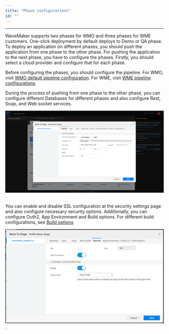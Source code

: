 ```yaml
---
title: "Phase configurations"
id: ""
---
```

---

WaveMaker supports two phases for WMO and three phases for WME customers. One-click deployment by default deploys to Demo or QA phase. To deploy an application on different phases, you should push the application from one phase to the other phase. For pushing the application to the next phase, you have to configure the phases. Firstly, you should select a cloud provider and configure that for each phase.

Before configuring the phases, you should configure the pipeline. For WMO, visit [WMO default pipeline configuration](/learn/app-deployment/depolyment/default-pipelines). For WME, visit [WME pipeline configurations](/learn/app-development/deployment/configure-pipelines).

During the process of pushing from one phase to the other phase, you can configure different Databases for different phases and also configure Rest, Soap, and Web socket services.

[![phase Database configurations](/learn/assets/ptl_configure.png)](/learn/assets/ptl_configure.png).

You can enable and disable SSL configuration at the security settings page and also configure necessary security options. Additionally, you can configure Outh2, App Environment and Build options. For different build configurations, see [Build options](/learn/app-development/deployment/build-options)

[![phase security configurations](/learn/assets/phase-security-config.png)](/learn/assets/phase-security-config.png).
